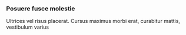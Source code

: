 ### Posuere fusce molestie

Ultrices vel risus placerat. Cursus maximus morbi erat, curabitur mattis, vestibulum varius


